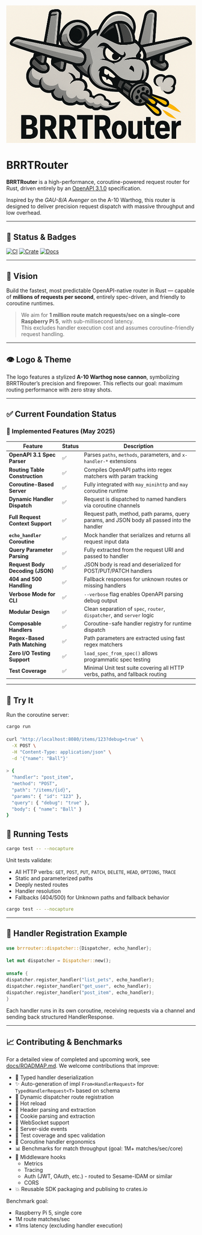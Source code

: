 ![BRRTRouter](docs/images/BRRTRouter.png)

# BRRTRouter

**BRRTRouter** is a high-performance, coroutine-powered request router for Rust, driven entirely by an [OpenAPI 3.1.0](https://spec.openapis.org/oas/v3.1.0) specification.

Inspired by the *GAU-8/A Avenger* on the A-10 Warthog, this router is designed to deliver precision request dispatch with massive throughput and low overhead.

---

## 🚀 Status & Badges

[![CI](https://github.com/microscaler/BRRTRouter/actions/workflows/ci.yml/badge.svg)](https://github.com/microscaler/BRRTRouter/actions)
[![Crate](https://img.shields.io/crates/v/brrrouter.svg)](https://crates.io/crates/brrrouter)
[![Docs](https://docs.rs/brrrouter/badge.svg)](https://docs.rs/brrrouter)


---

## 🔭 Vision

Build the fastest, most predictable OpenAPI-native router in Rust — capable of **millions of requests per second**, entirely spec-driven, and friendly to coroutine runtimes.

> We aim for **1 million route match requests/sec on a single-core Raspberry Pi 5**, with sub-millisecond latency.  
> This excludes handler execution cost and assumes coroutine-friendly request handling.

---

## 👁️ Logo & Theme

The logo features a stylized **A-10 Warthog nose cannon**, symbolizing BRRTRouter’s precision and firepower. This reflects our goal: maximum routing performance with zero stray shots.

---

## ✅ Current Foundation Status

### 🚧 Implemented Features (May 2025)

| Feature                          | Status | Description                                                                                |
|----------------------------------|--------|--------------------------------------------------------------------------------------------|
| **OpenAPI 3.1 Spec Parser**      | ✅     | Parses `paths`, `methods`, parameters, and `x-handler-*` extensions                        |
| **Routing Table Construction**   | ✅     | Compiles OpenAPI paths into regex matchers with param tracking                             |
| **Coroutine-Based Server**       | ✅     | Fully integrated with `may_minihttp` and `may` coroutine runtime                           |
| **Dynamic Handler Dispatch**     | ✅     | Request is dispatched to named handlers via coroutine channels                             |
| **Full Request Context Support** | ✅     | Request path, method, path params, query params, and JSON body all passed into the handler |
| **`echo_handler` Coroutine**     | ✅     | Mock handler that serializes and returns all request input data                            |
| **Query Parameter Parsing**      | ✅     | Fully extracted from the request URI and passed to handler                                 |
| **Request Body Decoding (JSON)** | ✅     | JSON body is read and deserialized for POST/PUT/PATCH handlers                             |
| **404 and 500 Handling**         | ✅     | Fallback responses for unknown routes or missing handlers                                  |
| **Verbose Mode for CLI**         | ✅     | `--verbose` flag enables OpenAPI parsing debug output                                      |
| **Modular Design**               | ✅     | Clean separation of `spec`, `router`, `dispatcher`, and `server` logic                     |
| **Composable Handlers**          | ✅     | Coroutine-safe handler registry for runtime dispatch                                       |
| **Regex-Based Path Matching**    | ✅     | Path parameters are extracted using fast regex matchers                                    |
| **Zero I/O Testing Support**     | ✅     | `load_spec_from_spec()` allows programmatic spec testing                                   |
| **Test Coverage**                | ✅     | Minimal Unit test suite covering all HTTP verbs, paths, and fallback routing               |

---

## 🧪 Try It

Run the coroutine server:

```bash
cargo run

curl "http://localhost:8080/items/123?debug=true" \
  -X POST \
  -H "Content-Type: application/json" \
  -d '{"name": "Ball"}'

> {
  "handler": "post_item",
  "method": "POST",
  "path": "/items/{id}",
  "params": { "id": "123" },
  "query": { "debug": "true" },
  "body": { "name": "Ball" }
}
```


## 🧪 Running Tests

```bash
cargo test -- --nocapture

```

Unit tests validate:

- All HTTP verbs: `GET`, `POST`, `PUT`, `PATCH`, `DELETE`, `HEAD`, `OPTIONS`, `TRACE`
- Static and parameterized paths
- Deeply nested routes
- Handler resolution
- Fallbacks (404/500) for Unknown paths and fallback behavior



```bash
cargo test -- --nocapture
```
---

## 🔧 Handler Registration Example

```rust
use brrrouter::dispatcher::{Dispatcher, echo_handler};

let mut dispatcher = Dispatcher::new();

unsafe {
dispatcher.register_handler("list_pets", echo_handler);
dispatcher.register_handler("get_user", echo_handler);
dispatcher.register_handler("post_item", echo_handler);
}
```

Each handler runs in its own coroutine, receiving requests via a channel and sending back structured HandlerResponse.

---
## 📈 Contributing & Benchmarks
For a detailed view of completed and upcoming work, see [docs/ROADMAP.md](docs/ROADMAP.md).
We welcome contributions that improve:
- 🧵 Typed handler deserialization
- ✨ Auto-generation of impl `From<HandlerRequest>` for `TypedHandlerRequest<T>` based on schema
- 🚧 Dynamic dispatcher route registration
- 🚧 Hot reload
- 🚧 Header parsing and extraction
- 🚧 Cookie parsing and extraction
- 🚧 WebSocket support
- 🚧 Server-side events
- 🧪 Test coverage and spec validation
- 🧠 Coroutine handler ergonomics
- 📊 Benchmarks for match throughput (goal: 1M+ matches/sec/core)
- 🔐 Middleware hooks 
  - Metrics
  - Tracing
  - Auth (JWT, OAuth, etc.) - routed to Sesame-IDAM or similar
  - CORS
- 💥 Reusable SDK packaging and publising to crates.io

Benchmark goal:
- Raspberry Pi 5, single core
- 1M route matches/sec
- ≤1ms latency (excluding handler execution)